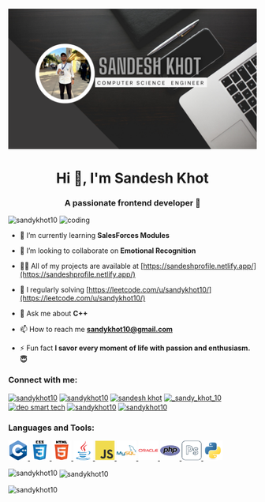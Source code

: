 ![logo](https://github.com/sandykhot10/sandykhot10/blob/main/m.png)
<h1 align="center">Hi 👋, I'm Sandesh Khot</h1>
<h3 align="center">A passionate frontend developer 🙂</h3>
<img align="right"  alt="coding" width="400" src="https://media4.giphy.com/media/f3iwJFOVOwuy7K6FFw/200w.webp?cid=ecf05e470h7ivtgs5hkyo14kv72c6wo3m73zh8jpbjh4nxx9&ep=v1_gifs_related&rid=200w.webp&ct=g">

<p align="left"> <img src="https://komarev.com/ghpvc/?username=sandykhot10&label=Profile%20views&color=0e75b6&style=flat" alt="sandykhot10" /> </p>


- 🌱 I’m currently learning **SalesForces Modules**

- 👯 I’m looking to collaborate on **Emotional Recognition**

- 👨‍💻 All of my projects are available at [https://sandeshprofile.netlify.app/](https://sandeshprofile.netlify.app/)

- 📝 I regularly solving [https://leetcode.com/u/sandykhot10/](https://leetcode.com/u/sandykhot10/)

- 💬 Ask me about **C++**

- 📫 How to reach me **sandykhot10@gmail.com**

- ⚡ Fun fact **I savor every moment of life with passion and enthusiasm.😇**

<h3 align="left">Connect with me:</h3>
<p align="left">

<a href="https://linkedin.com/in/sandykhot10" target="blank"><img align="center" src="https://raw.githubusercontent.com/rahuldkjain/github-profile-readme-generator/master/src/images/icons/Social/linked-in-alt.svg" alt="sandykhot10" height="30" width="40" /></a>
<a href="https://kaggle.com/sandeshkhot" target="blank"><img align="center" src="https://raw.githubusercontent.com/rahuldkjain/github-profile-readme-generator/master/src/images/icons/Social/kaggle.svg" alt="sandykhot10" height="30" width="40" /></a>
<a href="https://fb.com/sandesh khot" target="blank"><img align="center" src="https://raw.githubusercontent.com/rahuldkjain/github-profile-readme-generator/master/src/images/icons/Social/facebook.svg" alt="sandesh khot" height="30" width="40" /></a>
<a href="https://instagram.com/_sandy_khot_10" target="blank"><img align="center" src="https://raw.githubusercontent.com/rahuldkjain/github-profile-readme-generator/master/src/images/icons/Social/instagram.svg" alt="_sandy_khot_10" height="30" width="40" /></a>
<a href="https://www.youtube.com/@deosmarttech3866" target="blank"><img align="center" src="https://raw.githubusercontent.com/rahuldkjain/github-profile-readme-generator/master/src/images/icons/Social/youtube.svg" alt="deo smart tech" height="30" width="40" /></a>
<a href="https://www.leetcode.com/sandykhot10" target="blank"><img align="center" src="https://raw.githubusercontent.com/rahuldkjain/github-profile-readme-generator/master/src/images/icons/Social/leet-code.svg" alt="sandykhot10" height="30" width="40" /></a>
<a href="https://auth.geeksforgeeks.org/user/sandykmiw4" target="blank"><img align="center" src="https://raw.githubusercontent.com/rahuldkjain/github-profile-readme-generator/master/src/images/icons/Social/geeks-for-geeks.svg" alt="sandykhot10" height="30" width="40" /></a>
  
</p>

<h3 align="left">Languages and Tools:</h3>
<p align="left"> <a href="https://www.w3schools.com/cpp/" target="_blank" rel="noreferrer"> <img src="https://raw.githubusercontent.com/devicons/devicon/master/icons/cplusplus/cplusplus-original.svg" alt="cplusplus" width="40" height="40"/> </a> <a href="https://www.w3schools.com/css/" target="_blank" rel="noreferrer"> <img src="https://raw.githubusercontent.com/devicons/devicon/master/icons/css3/css3-original-wordmark.svg" alt="css3" width="40" height="40"/> </a> <a href="https://www.w3.org/html/" target="_blank" rel="noreferrer"> <img src="https://raw.githubusercontent.com/devicons/devicon/master/icons/html5/html5-original-wordmark.svg" alt="html5" width="40" height="40"/> </a> <a href="https://www.java.com" target="_blank" rel="noreferrer"> <img src="https://raw.githubusercontent.com/devicons/devicon/master/icons/java/java-original.svg" alt="java" width="40" height="40"/> </a> <a href="https://developer.mozilla.org/en-US/docs/Web/JavaScript" target="_blank" rel="noreferrer"> <img src="https://raw.githubusercontent.com/devicons/devicon/master/icons/javascript/javascript-original.svg" alt="javascript" width="40" height="40"/> </a> <a href="https://www.mysql.com/" target="_blank" rel="noreferrer"> <img src="https://raw.githubusercontent.com/devicons/devicon/master/icons/mysql/mysql-original-wordmark.svg" alt="mysql" width="40" height="40"/> </a> <a href="https://www.oracle.com/" target="_blank" rel="noreferrer"> <img src="https://raw.githubusercontent.com/devicons/devicon/master/icons/oracle/oracle-original.svg" alt="oracle" width="40" height="40"/> </a><a href="https://www.php.net" target="_blank" rel="noreferrer"> <img src="https://raw.githubusercontent.com/devicons/devicon/master/icons/php/php-original.svg" alt="php" width="40" height="40"/> </a> <a href="https://www.photoshop.com/en" target="_blank" rel="noreferrer"> <img src="https://raw.githubusercontent.com/devicons/devicon/master/icons/photoshop/photoshop-line.svg" alt="photoshop" width="40" height="40"/> </a> <a href="https://www.python.org" target="_blank" rel="noreferrer"> <img src="https://raw.githubusercontent.com/devicons/devicon/master/icons/python/python-original.svg" alt="python" width="40" height="40"/> </a> </p>

<p><img align="left" src="https://github-readme-stats.vercel.app/api/top-langs?username=sandykhot10&show_icons=true&locale=en&layout=compact" alt="sandykhot10" /></p>

<p>&nbsp;<img align="center" src="https://github-readme-stats.vercel.app/api?username=sandykhot10&show_icons=true&locale=en" alt="sandykhot10" /></p>

<p><img align="center" src="https://github-readme-streak-stats.herokuapp.com/?user=sandykhot10&" alt="sandykhot10" /></p>
